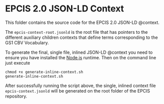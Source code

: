 # EPCIS 2.0 JSON-LD Context

This folder contains the source code for the EPCIS 2.0 JSON-LD @context. 

The `epcis-context-root.jsonld` is the root file that has pointers to the different auxiliary children contexts that define terms corresponding to the GS1 CBV Vocabulary. 

To generate the final, single file, inlined JSON-LD @context you need to ensure you have installed the [Node.js](https://nodejs.org/en/download/) runtime. Then on the command line just execute

```
chmod +x generate-inline-context.sh
generate-inline-context.sh
```

After successfully running the script above, the single, inlined context file `epcis-context.jsonld` will be generated on the root folder of the EPCIS repository. 
